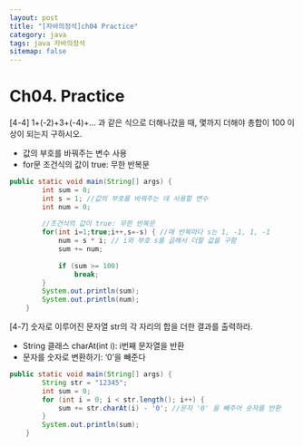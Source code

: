 ```yaml
---
layout: post
title: "[자바의정석]ch04 Practice"
category: java
tags: java 자바의정석
sitemap: false
---
```

# Ch04. Practice

[4-4] 1+(-2)+3+(-4)+… 과 같은 식으로 더해나갔을 때, 몇까지 더해야 총합이 100 이상이 되는지 구하시오.

- 값의 부호를 바꿔주는 변수 사용
- for문 조건식의 값이 true: 무한 반복문

```java
public static void main(String[] args) {
		int sum = 0;
		int s = 1; //값의 부호를 바꿔주는 데 사용할 변수 
		int num = 0;
		
		//조건식의 값이 true: 무한 반복문 
		for(int i=1;true;i++,s=-s) { //매 반복마다 s는 1, -1, 1, -1 
			num = s * i; // i와 부호 s를 곱해서 더할 값을 구함 
			sum += num;
			
			if (sum >= 100)
				break;
		}
		System.out.println(sum);
		System.out.println(num);
	}
```

[4-7] 숫자로 이루어진 문자열 str의 각 자리의 합을 더한 결과를 출력하라.

- String 클래스 charAt(int i): i번째 문자열을 반환
- 문자를 숫자로 변환하기: ‘0’을 빼준다

```java
public static void main(String[] args) {
		String str = "12345";
		int sum = 0;
		for (int i = 0; i < str.length(); i++) {
			sum += str.charAt(i) - '0'; //문자 '0' 을 빼주어 숫자를 반환 
		}
		System.out.println(sum);
	}
```